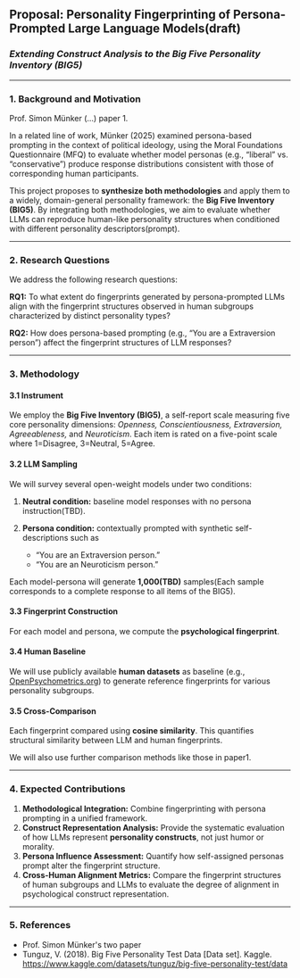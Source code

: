 ## **Proposal: Personality Fingerprinting of Persona-Prompted Large Language Models(draft)**

### *Extending Construct Analysis to the Big Five Personality Inventory (BIG5)*

---

### **1. Background and Motivation**

Prof. Simon Münker (...) paper 1. 

In a related line of work, Münker (2025) examined persona-based prompting in the context of political ideology, using the Moral Foundations Questionnaire (MFQ) to evaluate whether model personas (e.g., “liberal” vs. “conservative”) produce response distributions consistent with those of corresponding human participants.

This project proposes to **synthesize both methodologies** and apply them to a widely, domain-general personality framework: the **Big Five Inventory (BIG5)**.
By integrating both methodologies, we aim to evaluate whether LLMs can reproduce human-like personality structures when conditioned with different personality descriptors(prompt).

---

### **2. Research Questions**

We address the following research questions:

**RQ1:** To what extent do fingerprints generated by persona-prompted LLMs align with the fingerprint structures observed in human subgroups characterized by distinct personality types?

**RQ2:** How does persona-based prompting (e.g., “You are a Extraversion person”) affect the fingerprint structures of LLM responses?

---

### **3. Methodology**

#### **3.1 Instrument**

We employ the **Big Five Inventory (BIG5)**, a self-report scale measuring five core personality dimensions:
*Openness, Conscientiousness, Extraversion, Agreeableness,* and *Neuroticism*.
Each item is rated on a five-point scale where 1=Disagree, 3=Neutral, 5=Agree.

#### **3.2 LLM Sampling**

We will survey several open-weight models under two conditions:

1. **Neutral condition:** baseline model responses with no persona instruction(TBD).
2. **Persona condition:** contextually prompted with synthetic self-descriptions such as

   * “You are an Extraversion person.”
   * “You are an Neuroticism person.”

Each model-persona will generate **1,000(TBD)** samples(Each sample corresponds to a complete response to all items of the BIG5).

#### **3.3 Fingerprint Construction**

For each model and persona, we compute the **psychological fingerprint**.


#### **3.4 Human Baseline**

We will use publicly available **human datasets** as baseline (e.g., [OpenPsychometrics.org](https://www.kaggle.com/datasets/tunguz/big-five-personality-test/data)) to generate reference fingerprints for various personality subgroups.

#### **3.5 Cross-Comparison**

Each fingerprint compared using **cosine similarity**. This quantifies structural similarity between LLM and human fingerprints.

We will also use further comparison methods like those in paper1.

---

### **4. Expected Contributions**

1. **Methodological Integration:** Combine fingerprinting with persona prompting in a unified framework.
2. **Construct Representation Analysis:** Provide the systematic evaluation of how LLMs represent **personality constructs**, not just humor or morality.
3. **Persona Influence Assessment:** Quantify how self-assigned personas prompt alter the fingerprint structure.
4. **Cross-Human Alignment Metrics:** Compare the fingerprint structures of human subgroups and LLMs to evaluate the degree of alignment in psychological construct representation.

---

### **5. References**

* Prof. Simon Münker's two paper
* Tunguz, V. (2018). Big Five Personality Test Data [Data set]. Kaggle. https://www.kaggle.com/datasets/tunguz/big-five-personality-test/data
